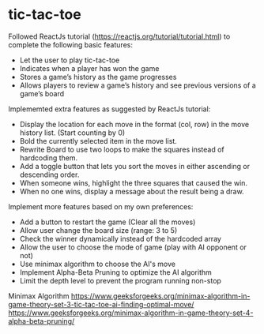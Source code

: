 # tic-tac-toe

Followed ReactJs tutorial (https://reactjs.org/tutorial/tutorial.html) to complete the following basic features: 
- Let the user to play tic-tac-toe
- Indicates when a player has won the game
- Stores a game’s history as the game progresses
- Allows players to review a game’s history and see previous versions of a game’s board

Implememted extra features as suggested by ReactJs tutorial: 
- Display the location for each move in the format (col, row) in the move history list. (Start counting by 0)
- Bold the currently selected item in the move list.
- Rewrite Board to use two loops to make the squares instead of hardcoding them.
- Add a toggle button that lets you sort the moves in either ascending or descending order.
- When someone wins, highlight the three squares that caused the win.
- When no one wins, display a message about the result being a draw.

Implement more features based on my own preferences:
- Add a button to restart the game (Clear all the moves)
- Allow user change the board size (range: 3 to 5)
- Check the winner dynamically instead of the hardcoded array
- Allow the user to choose the mode of game (play with AI opponent or not) 
- Use minimax algorithm to choose the AI's move
- Implement Alpha-Beta Pruning to optimize the AI algorithm
- Limit the depth level to prevent the program running non-stop

Minimax Algorithm 
https://www.geeksforgeeks.org/minimax-algorithm-in-game-theory-set-3-tic-tac-toe-ai-finding-optimal-move/
https://www.geeksforgeeks.org/minimax-algorithm-in-game-theory-set-4-alpha-beta-pruning/
